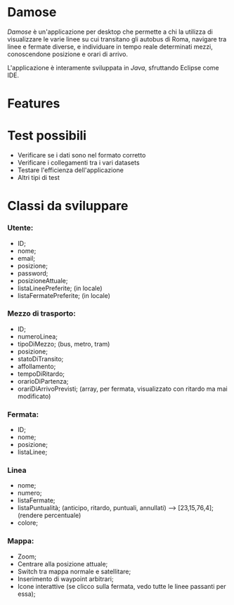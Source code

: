 # Damose
*Damose* è un'applicazione per desktop che permette a chi la utilizza di visualizzare le varie linee su cui transitano gli autobus di Roma, navigare tra linee e fermate diverse, e individuare in tempo reale determinati mezzi, conoscendone posizione e orari di arrivo.

L'applicazione è interamente sviluppata in *Java*, sfruttando Eclipse come IDE. 

# Features

# Test possibili

- Verificare se i dati sono nel formato corretto
- Verificare i collegamenti tra i vari datasets
- Testare l'efficienza dell'applicazione
- Altri tipi di test

# Classi da sviluppare

### Utente:
- ID;
- nome;
- email;
- posizione;
- password;
- posizioneAttuale;
- listaLineePreferite; (in locale)
- listaFermatePreferite; (in locale)

### Mezzo di trasporto:
- ID;
- numeroLinea;
- tipoDiMezzo; (bus, metro, tram)
- posizione;
- statoDiTransito;
- affollamento;
- tempoDiRitardo;
- orarioDiPartenza;
- orariDiArrivoPrevisti; (array, per fermata, visualizzato con ritardo ma mai modificato)

### Fermata:
- ID;
- nome; 
- posizione;
- listaLinee;

### Linea
- nome;
- numero;
- listaFermate;
- listaPuntualità; (anticipo, ritardo, puntuali, annullati) —> [23,15,76,4]; (rendere percentuale)
- colore;

### Mappa:
- Zoom;
- Centrare alla posizione attuale;
- Switch tra mappa normale e satellitare;
- Inserimento di waypoint arbitrari;
- Icone interattive (se clicco sulla fermata, vedo tutte le linee passanti per essa);